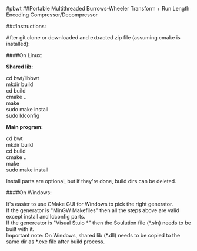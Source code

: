 #pbwt
##Portable Multithreaded Burrows-Wheeler Transform + Run Length Encoding Compressor/Decompressor

###Instructions:

After git clone or downloaded and extracted zip file (assuming cmake is installed):<br />

####On Linux:

**Shared lib:**<br />

cd bwt/libbwt<br />
mkdir build<br />
cd build<br />
cmake ..<br />
make<br />
sudo make install<br />
sudo ldconfig<br />

**Main program:**<br />

cd bwt<br />
mkdir build<br />
cd build<br />
cmake ..<br />
make<br />
sudo make install<br />

Install parts are optional, but if they're done, build dirs can be deleted.<br />


####On Windows:

It's easier to use CMake GUI for Windows to pick the right generator.<br />
If the generator is "MinGW Makefiles" then all the steps above are valid except install and ldconfig parts.<br />
If the genereator is "Visual Stuio \*" then the Soulution file (\*.sln) needs to be built with it.<br />
Important note: On Windows, shared lib (\*.dll) needs to be copied to the same dir as \*.exe file after build process.